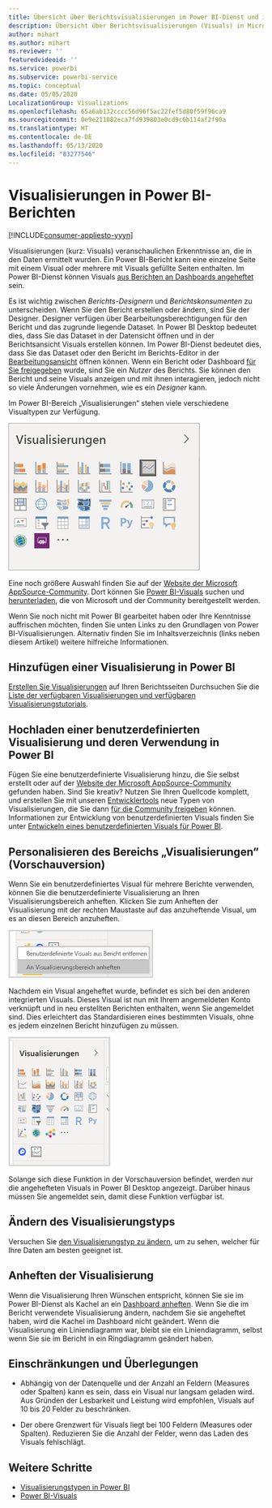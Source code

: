 ```yaml
---
title: Übersicht über Berichtsvisualisierungen im Power BI-Dienst und in Power BI Desktop
description: Übersicht über Berichtsvisualisierungen (Visuals) in Microsoft Power BI
author: mihart
ms.author: mihart
ms.reviewer: ''
featuredvideoid: ''
ms.service: powerbi
ms.subservice: powerbi-service
ms.topic: conceptual
ms.date: 05/05/2020
LocalizationGroup: Visualizations
ms.openlocfilehash: 65a6ab132cccc56d96f5ac22fef5d80f59f96ca9
ms.sourcegitcommit: 0e9e211082eca7fd939803e0cd9c6b114af2f90a
ms.translationtype: HT
ms.contentlocale: de-DE
ms.lasthandoff: 05/13/2020
ms.locfileid: "83277546"
---
```

# <a name="visualizations-in-power-bi-reports"></a>Visualisierungen in Power BI-Berichten

[!INCLUDE[consumer-appliesto-yyyn](../includes/consumer-appliesto-yyyn.md)]    

Visualisierungen (kurz: Visuals) veranschaulichen Erkenntnisse an, die in den Daten ermittelt wurden. Ein Power BI-Bericht kann eine einzelne Seite mit einem Visual oder mehrere mit Visuals gefüllte Seiten enthalten. Im Power BI-Dienst können Visuals [aus Berichten an Dashboards angeheftet](../create-reports/service-dashboard-pin-tile-from-report.md) sein.

Es ist wichtig zwischen *Berichts-Designern* und *Berichtskonsumenten* zu unterscheiden.  Wenn Sie den Bericht erstellen oder ändern, sind Sie der Designer.  Designer verfügen über Bearbeitungsberechtigungen für den Bericht und das zugrunde liegende Dataset. In Power BI Desktop bedeutet dies, dass Sie das Dataset in der Datensicht öffnen und in der Berichtsansicht Visuals erstellen können. Im Power BI-Dienst bedeutet dies, dass Sie das Dataset oder den Bericht im Berichts-Editor in der [Bearbeitungsansicht](../consumer/end-user-reading-view.md) öffnen können. Wenn ein Bericht oder Dashboard [für Sie freigegeben](../consumer/end-user-shared-with-me.md) wurde, sind Sie ein *Nutzer* des Berichts. Sie können den Bericht und seine Visuals anzeigen und mit ihnen interagieren, jedoch nicht so viele Änderungen vornehmen, wie es ein *Designer* kann.

Im Power BI-Bereich „Visualisierungen“ stehen viele verschiedene Visualtypen zur Verfügung.

![Bereich mit Symbolen für jeden Visualisierungstyp](media/power-bi-report-visualizations/power-bi-icons.png)

Eine noch größere Auswahl finden Sie auf der [Website der Microsoft AppSource-Community](https://appsource.microsoft.com). Dort können Sie [Power BI-Visuals](https://appsource.microsoft.com/marketplace/apps?page=1&product=power-bi-visuals) suchen und [herunterladen](../developer/visuals/custom-visual-develop-tutorial.md), die von Microsoft und der Community bereitgestellt werden.

Wenn Sie noch nicht mit Power BI gearbeitet haben oder Ihre Kenntnisse auffrischen möchten, finden Sie unten Links zu den Grundlagen von Power BI-Visualisierungen.  Alternativ finden Sie im Inhaltsverzeichnis (links neben diesem Artikel) weitere hilfreiche Informationen.

## <a name="add-a-visualization-in-power-bi"></a>Hinzufügen einer Visualisierung in Power BI

[Erstellen Sie Visualisierungen](power-bi-report-add-visualizations-i.md) auf Ihren Berichtsseiten Durchsuchen Sie die [Liste der verfügbaren Visualisierungen und verfügbaren Visualisierungstutorials](power-bi-visualization-types-for-reports-and-q-and-a.md). 

## <a name="upload-a-custom-visualization-and-use-it-in-power-bi"></a>Hochladen einer benutzerdefinierten Visualisierung und deren Verwendung in Power BI

Fügen Sie eine benutzerdefinierte Visualisierung hinzu, die Sie selbst erstellt oder auf der [Website der Microsoft AppSource-Community](https://appsource.microsoft.com/marketplace/apps?product=power-bi-visuals) gefunden haben. Sind Sie kreativ? Nutzen Sie Ihren Quellcode komplett, und erstellen Sie mit unseren [Entwicklertools](../developer/visuals/custom-visual-develop-tutorial.md) neue Typen von Visualisierungen, die Sie dann [für die Community freigeben](../developer/visuals/office-store.md) können. Informationen zur Entwicklung von benutzerdefinierten Visuals finden Sie unter [Entwickeln eines benutzerdefinierten Visuals für Power BI](../developer/visuals/custom-visual-develop-tutorial.md).

## <a name="personalize-your-visualization-pane-preview"></a>Personalisieren des Bereichs „Visualisierungen“ (Vorschauversion)

Wenn Sie ein benutzerdefiniertes Visual für mehrere Berichte verwenden, können Sie die benutzerdefinierte Visualisierung an Ihren Visualisierungsbereich anheften. Klicken Sie zum Anheften der Visualisierung mit der rechten Maustaste auf das anzuheftende Visual, um es an diesen Bereich anzuheften.

![Anheften an den Bereich „Visualisierung“](media/power-bi-report-visualizations/power-bi-pin-custom-visual-option.png)

Nachdem ein Visual angeheftet wurde, befindet es sich bei den anderen integrierten Visuals. Dieses Visual ist nun mit Ihrem angemeldeten Konto verknüpft und in neu erstellten Berichten enthalten, wenn Sie angemeldet sind. Dies erleichtert das Standardisieren eines bestimmten Visuals, ohne es jedem einzelnen Bericht hinzufügen zu müssen.

![Personalisierter Visualisierungsbereich](media/power-bi-report-visualizations/power-bi-personalized-visualization-pane.png)

Solange sich diese Funktion in der Vorschauversion befindet, werden nur die angehefteten Visuals in Power BI Desktop angezeigt. Darüber hinaus müssen Sie angemeldet sein, damit diese Funktion verfügbar ist.

## <a name="change-the-visualization-type"></a>Ändern des Visualisierungstyps

Versuchen Sie [den Visualisierungstyp zu ändern](power-bi-report-change-visualization-type.md), um zu sehen, welcher für Ihre Daten am besten geeignet ist.

## <a name="pin-the-visualization"></a>Anheften der Visualisierung

Wenn die Visualisierung Ihren Wünschen entspricht, können Sie sie im Power BI-Dienst als Kachel an ein [Dashboard anheften](../create-reports/service-dashboard-pin-tile-from-report.md). Wenn Sie die im Bericht verwendete Visualisierung ändern, nachdem Sie sie angeheftet haben, wird die Kachel im Dashboard nicht geändert. Wenn die Visualisierung ein Liniendiagramm war, bleibt sie ein Liniendiagramm, selbst wenn Sie sie im Bericht in ein Ringdiagramm geändert haben.

## <a name="limitations-and-considerations"></a>Einschränkungen und Überlegungen
- Abhängig von der Datenquelle und der Anzahl an Feldern (Measures oder Spalten) kann es sein, dass ein Visual nur langsam geladen wird.  Aus Gründen der Lesbarkeit und Leistung wird empfohlen, Visuals auf 10 bis 20 Felder zu beschränken. 

- Der obere Grenzwert für Visuals liegt bei 100 Feldern (Measures oder Spalten). Reduzieren Sie die Anzahl der Felder, wenn das Laden des Visuals fehlschlägt.   

## <a name="next-steps"></a>Weitere Schritte

* [Visualisierungstypen in Power BI](power-bi-visualization-types-for-reports-and-q-and-a.md)
* [Power BI-Visuals](../developer/visuals/power-bi-custom-visuals.md)
